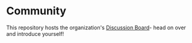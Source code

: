 # Community

This repository hosts the organization's [Discussion Board](https://github.com/multi-py/discussions/discussions)- head on over and introduce yourself!
